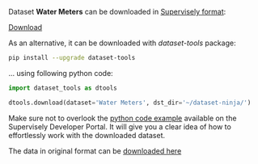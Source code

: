 Dataset **Water Meters** can be downloaded in [Supervisely format](https://developer.supervisely.com/api-references/supervisely-annotation-json-format):

 [Download](https://assets.supervisely.com/supervisely-supervisely-assets-public/teams_storage/H/0/Ny/AOkNaQO9wQxKg1MdxJoIFsTNxeyPyK7FnxPOVnfQ75rUHCQ0w7EI6uCjyfJO9eW1H8drlWajhfY17rFSdPAM2pb6toyuKcZBwCvTFe5KiOwJMxPaW8D4KKmLJI6i.tar)

As an alternative, it can be downloaded with *dataset-tools* package:
``` bash
pip install --upgrade dataset-tools
```

... using following python code:
``` python
import dataset_tools as dtools

dtools.download(dataset='Water Meters', dst_dir='~/dataset-ninja/')
```
Make sure not to overlook the [python code example](https://developer.supervisely.com/getting-started/python-sdk-tutorials/iterate-over-a-local-project) available on the Supervisely Developer Portal. It will give you a clear idea of how to effortlessly work with the downloaded dataset.

The data in original format can be [downloaded here](https://www.kaggle.com/datasets/tapakah68/yandextoloka-water-meters-dataset/download?datasetVersionNumber=2)